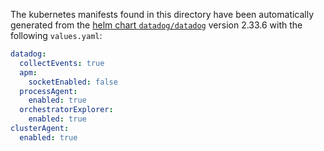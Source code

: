 The kubernetes manifests found in this directory have been automatically generated
from the [helm chart `datadog/datadog`](https://github.com/DataDog/helm-charts/tree/master/charts/datadog)
version 2.33.6 with the following `values.yaml`:

```yaml
datadog:
  collectEvents: true
  apm:
    socketEnabled: false
  processAgent:
    enabled: true
  orchestratorExplorer:
    enabled: true
clusterAgent:
  enabled: true
```

